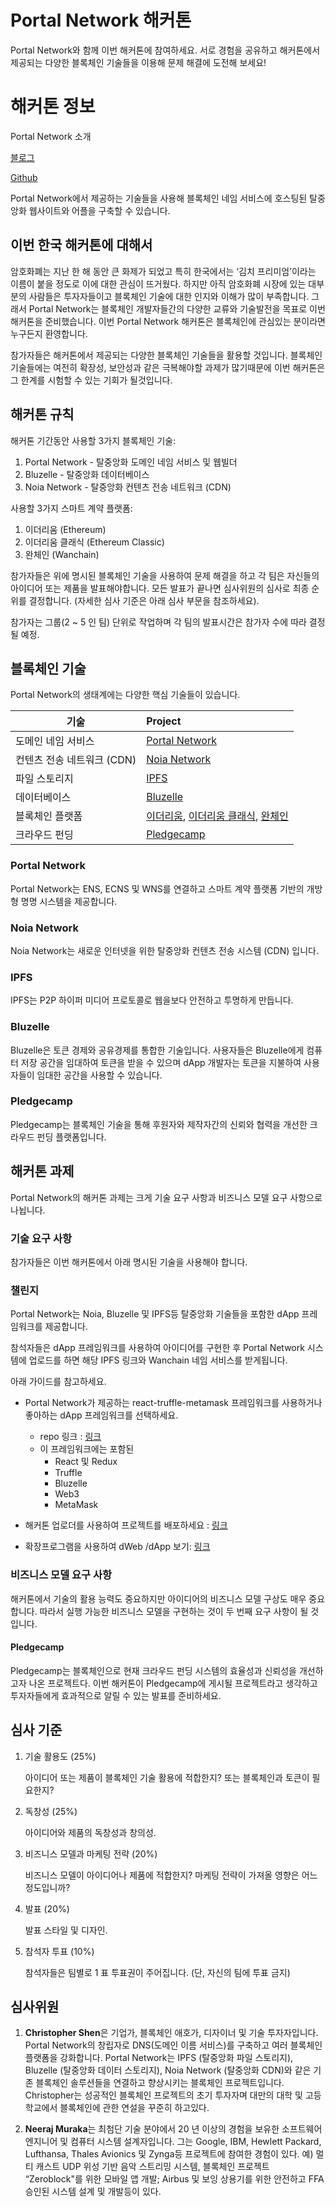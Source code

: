 
# Portal Network 해커톤

Portal Network와 함께 이번 해커톤에 참여하세요. 서로 경험을 공유하고 해커톤에서 제공되는 다양한 블록체인 기술들을 이용해 문제 해결에 도전해 보세요!

# 해커톤 정보
Portal Network 소개

[블로그](https://medium.com/portalnetworkofficial)

[Github](https://github.com/PortalNetwork)

Portal Network에서 제공하는 기술들을 사용해 블록체인 네임 서비스에 호스팅된 탈중앙화 웹사이트와 어플을 구축할 수 있습니다.

## 이번 한국 해커톤에 대해서
암호화폐는 지난 한 해 동안 큰 화제가 되었고 특히 한국에서는 ‘김치 프리미엄’이라는 이름이 붙을 정도로 이에 대한 관심이 뜨거웠다. 하지만 아직 암호화폐 시장에 있는 대부분의 사람들은 투자자들이고 블록체인 기술에 대한 인지와 이해가 많이 부족합니다. 그래서 Portal Network는 블록체인 개발자들간의 다양한 교류와 기술발전을 목표로 이번 해커톤을 준비했습니다. 이번 Portal Network 해커톤은 블록체인에 관심있는 분이라면 누구든지 환영합니다.

참가자들은 해커톤에서 제공되는 다양한 블록체인 기술들을 활용할 것입니다. 블록체인 기술들에는 여전히 확장성, 보안성과 같은 극복해야할 과제가 많기때문에 이번 해커톤은 그 한계를 시험할 수 있는 기회가 될것입니다.

## 해커톤 규칙
해커톤 기간동안 사용할 3가지 블록체인 기술:
1. Portal Network - 탈중앙화 도메인 네임 서비스 및 웹빌더
2. Bluzelle - 탈중앙화 데이터베이스
3. Noia Network - 탈중앙화 컨텐츠 전송 네트워크 (CDN)

사용할 3가지 스마트 계약 플랫폼:
1. 이더리움 (Ethereum)
2. 이더리움 클래식 (Ethereum Classic)
3. 완체인 (Wanchain)

참가자들은 위에 명시된 블록체인 기술을 사용하여 문제 해결을 하고 각 팀은 자신들의 아이디어 또는 제품을 발표해야합니다. 모든 발표가 끝나면 심사위원의 심사로 최종 순위를 결정합니다. (자세한 심사 기준은 아래 심사 부문을 참조하세요).

참가자는 그룹(2 ~ 5 인 팀) 단위로 작업하며 각 팀의 발표시간은 참가자 수에 따라 결정될 예정.

## 블록체인 기술
Portal Network의 생태계에는 다양한 핵심 기술들이 있습니다.

기술                      | Project
-------------------------|:-------------------------------------
도메인 네임 서비스           | [Portal Network](https://www.portal.network/)
컨텐츠 전송 네트워크 (CDN)    | [Noia Network](http://noia.network/)
파일 스토리지               | [IPFS](https://ipfs.io/)
데이터베이스                | [Bluzelle](https://bluzelle.com/)
블록체인 플랫폼              | [이더리움](https://ethereum.org/), [이더리움 클래식](https://ethereumclassic.org/), [완체인](https://wanchain.org/)
크라우드 펀딩               | [Pledgecamp](https://pledgecamp.com/)

### Portal Network
Portal Network는 ENS, ECNS 및 WNS를 연결하고 스마트 계약 플랫폼 기반의 개방형 명명 시스템을 제공합니다.

### Noia Network
Noia Network는 새로운 인터넷을 위한 탈중앙화 컨텐츠 전송 시스템 (CDN) 입니다.

### IPFS
IPFS는 P2P 하이퍼 미디어 프로토콜로 웹을보다 안전하고 투명하게 만듭니다.

### Bluzelle
Bluzelle은 토큰 경제와 공유경제를 통합한 기술입니다. 사용자들은 Bluzelle에게 컴퓨터 저장 공간을 임대하여 토큰을 받을 수 있으며 dApp 개발자는 토큰을 지불하여 사용자들이 임대한 공간을 사용할 수 있습니다.

### Pledgecamp
Pledgecamp는 블록체인 기술을 통해 후원자와 제작자간의 신뢰와 협력을 개선한 크라우드 펀딩 플랫폼입니다.

## 해커톤 과제
Portal Network의 해커톤 과제는 크게 기술 요구 사항과 비즈니스 모델 요구 사항으로 나뉩니다.

### 기술 요구 사항
참가자들은 이번 해커톤에서 아래 명시된 기술을 사용해야 합니다.

### 챌린지
Portal Network는 Noia, Bluzelle 및 IPFS등 탈중앙화 기술들을 포함한 dApp 프레임워크를 제공합니다.

참석자들은 dApp 프레임워크를 사용하여 아이디어를 구현한 후 Portal Network 시스템에 업로드를 하면 해당 IPFS 링크와 Wanchain 네임 서비스를 받게됩니다.

아래 가이드를 참고하세요.
- Portal Network가 제공하는 react-truffle-metamask 프레임워크를 사용하거나 좋아하는 dApp 프레임워크를 선택하세요.
    - repo 링크 : [링크](https://github.com/PortalNetwork/react-truffle-metamask)
    - 이 프레임워크에는 포함된 
        - React 및 Redux
        - Truffle
        - Bluzelle
        - Web3
        - MetaMask

- 해커톤 업로더를 사용하여 프로젝트를 배포하세요 : [링크](http://h2.portal.network)
- 확장프로그램을 사용하여 dWeb /dApp 보기: [링크](https://chrome.google.com/webstore/detail/portal-network/apcnffelpkinnpoapmokieojaffmcpmf?utm_source=chrome-ntp-icon)

### 비즈니스 모델 요구 사항
해커톤에서 기술의 활용 능력도 중요하지만 아이디어의 비즈니스 모델 구상도 매우 중요합니다. 따라서 실행 가능한 비즈니스 모델을 구현하는 것이 두 번째 요구 사항이 될 것입니다.

#### Pledgecamp
Pledgecamp는 블록체인으로 현재 크라우드 펀딩 시스템의 효율성과 신뢰성을 개선하고자 나온 프로젝트다. 이번 해커톤이 Pledgecamp에 게시될 프로젝트라고 생각하고 투자자들에게 효과적으로 알릴 수 있는 발표를 준비하세요.

## 심사 기준
1. 기술 활용도 (25%)

    아이디어 또는 제품이 블록체인 기술 활용에 적합한지? 또는 블록체인과 토큰이 필요한지?

2. 독창성 (25%)

    아이디어와 제품의 독창성과 창의성.

3. 비즈니스 모델과 마케팅 전략 (20%)

    비즈니스 모델이 아이디어나 제품에 적합한지? 마케팅 전략이 가져올 영향은 어느정도입니까?

4. 발표 (20%)

	발표 스타일 및 디자인.

5. 참석자 투표 (10%)

	참석자들은 팀별로 1 표 투표권이 주어집니다. (단, 자신의 팀에 투표 금지)

## 심사위원
1. **Christopher Shen**은 기업가, 블록체인 애호가, 디자이너 및 기술 투자자입니다. Portal Network의 창립자로 DNS(도메인 이름 서비스)를 구축하고 여러 블록체인 플랫폼을 강화합니다. Portal Network는 IPFS (탈중앙화 파일 스토리지), Bluzelle (탈중앙화 데이터 스토리지), Noia Network (탈중앙화 CDN)와 같은 기존 블록체인 솔루션들을 연결하고 향상시키는 블록체인 프로젝트입니다. Christopher는 성공적인 블록체인 프로젝트의 초기 투자자며 대만의 대학 및 고등학교에서 블록체인에 관한 연설을 꾸준히 하고있다.

2. **Neeraj Muraka**는 최첨단 기술 분야에서 20 년 이상의 경험을 보유한 소프트웨어 엔지니어 및 컴퓨터 시스템 설계자입니다. 그는 Google, IBM, Hewlett Packard, Lufthansa, Thales Avionics 및 Zynga등 프로젝트에 참여한 경험이 있다. 예) 멀티 캐스트 UDP 위성 기반 음악 스트리밍 시스템, 블록체인 프로젝트 “Zeroblock"를 위한 모바일 앱 개발; Airbus 및 보잉 상용기를 위한 안전하고 FFA 승인된 시스템 설계 및 개발등이 있다.
